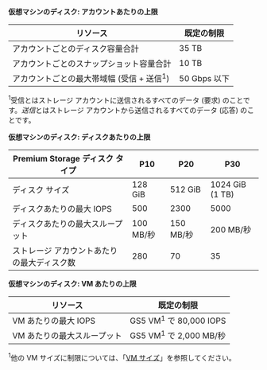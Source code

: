 **仮想マシンのディスク: アカウントあたりの上限**

| リソース | 既定の制限 |
| --- | --- |
| アカウントごとのディスク容量合計 |35 TB |
| アカウントごとのスナップショット容量合計 |10 TB |
| アカウントごとの最大帯域幅 (受信 + 送信<sup>1</sup>) |50 Gbps 以下 |

<sup>1</sup>受信とはストレージ アカウントに送信されるすべてのデータ (要求) のことです。*送信*とはストレージ アカウントから送信されるすべてのデータ (応答) のことです。

**仮想マシンのディスク: ディスクあたりの上限**

| Premium Storage ディスク タイプ | P10 | P20 | P30 |
| --- | --- | --- | --- |
| ディスク サイズ |128 GiB |512 GiB |1024 GiB (1 TB) |
| ディスクあたりの最大 IOPS |500 |2300 |5000 |
| ディスクあたりの最大スループット |100 MB/秒 |150 MB/秒 |200 MB/秒 |
| ストレージ アカウントあたりの最大ディスク数 |280 |70 |35 |

**仮想マシンのディスク: VM あたりの上限**

| リソース | 既定の制限 |
| --- | --- |
| VM あたりの最大 IOPS |GS5 VM<sup>1</sup> で 80,000 IOPS |
| VM あたりの最大スループット |GS5 VM<sup>1</sup> で 2,000 MB/秒 |

<sup>1</sup>他の VM サイズに制限については、「[VM サイズ](../articles/virtual-machines/virtual-machines-linux-sizes.md)」を参照してください。

<!---HONumber=AcomDC_0615_2016-->